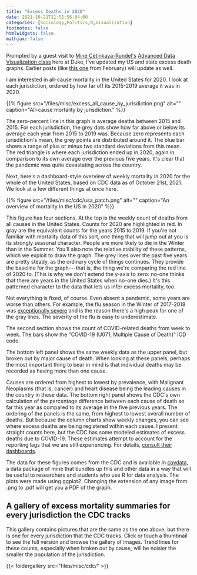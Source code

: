 ```yaml
---
title: "Excess Deaths in 2020"
date: 2021-10-21T11:51:56-04:00
categories: [Sociology,Politics,R,Visualization]
footnotes: false
htmlwidgets: false
mathjax: false
---
```



Prompted by a guest visit to [Mine Çetinkaya-Rundel's](https://mine-cr.com) [Advanced Data Visualization class](http://vizdata.org/) here at Duke, I've updated my US and state excess death graphs. Earlier posts (like [this one](https://kieranhealy.org/blog/archives/2021/02/24/excess-deaths-february-update/) from February) will update as well. 

I am interested in all-cause mortality in the United States for 2020. I look at each jurisdiction, ordered by how far off its 2015-2019 average it was in 2020. 

{{% figure src="/files/misc/excess_all_cause_by_jurisdiction.png" alt="" caption="All-cause mortality by jurisdiction." %}}

The zero-percent line in this graph is average deaths between 2015 and 2015. For each jurisdiction, the grey dots show how far above or below its average each year from 2015 to 2019 was. Because zero represents each jurisdiction's mean, the grey points are distributed around it. The blue bar shows a range of plus or minus two standard deviations from this mean. The red triangle is where each jurisdiction ended up in 2020, again in comparison to its own average over the previous five years. It's clear that the pandemic was quite devastating across the country. 

Next, here's a dashboard-style overview of weekly mortality in 2020 for the whole of the United States, based on CDC data as of October 21st, 2021. We look at a few different things at once here.

{{% figure src="/files/misc/cdc/usa_patch.png" alt="" caption="An overview of mortality in the US in 2020" %}}

This figure has four sections. At the top is the weekly count of deaths from all causes in the United States. Counts for 2020 are highlighted in red. In gray are the equivalent counts for the years 2015 to 2019. If you're not familiar with mortality data of this sort, one thing that will jump out at you is its strongly seasonal character. People are more likely to die in the Winter than in the Summer. You'll also note the relative stability of these patterns, which we exploit to draw the graph. The grey lines over the past five years are pretty steady, as the ordinary cycle of things continues. They provide the baseline for the graph---that is, the thing we're comparing the red line of 2020 to. (This is why we don't extend the y-axis to zero: no-one thinks that there are years in the United States when no-one dies.) It's this patterned character to the data that lets us infer excess mortality, too. 

Not everything is fixed, of course. Even absent a pandemic, some years are worse than others. For example, the flu season in the Winter of 2017-2018 was [exceptionally severe](https://www.cdc.gov/flu/about/burden-averted/2017-2018.htm) and is the reason there's a high peak for one of the gray lines. The severity of the flu is easy to underestimate. 

The second section shows the count of COVID-related deaths from week to week. The bars show the "COVID-19 (U071, Multiple Cause of Death)" ICD code. 

The bottom left panel shows the same weekly data as the upper panel, but broken out by major cause of death. When looking at these panels, perhaps the most important thing to bear in mind is that individual deaths may be recorded as having more than one cause.

Causes are ordered from highest to lowest by prevalence, with Malignant Neoplasms (that is, cancer) and heart disease being the leading causes in the country in these data. The bottom right panel shows the CDC's own calculation of the percentage difference between each cause of death so far this year as compared to its average in the five previous years. The ordering of the panels is the same, from highest to lowest overall number of deaths. But because the column charts show weekly changes, you can see where excess deaths are being registered within each cause. I present straight counts here, but the CDC has some modeled estimates of excess deaths due to COVID-19. These estimates attempt to account for the reporting lags that we are still experiencing. For details, [consult their dashboards](https://www.cdc.gov/nchs/nvss/vsrr/covid19/excess_deaths.htm).

The data for these figures comes from the CDC and is available in [covdata](https://kjhealy.github.io/covdata/), a data package of mine that bundles up this and other data in a way that will be useful to researchers and students who use R for data analysis. The plots were made using ggplot2. Changing the extension of any image from .png to .pdf will get you a PDF of the graph.

## A gallery of excess mortality summaries for every jurisdiction the CDC tracks

This gallery contains pictures that are the same as the one above, but there is one for every jurisdiction that the CDC tracks. Click or touch a thumbnail to see the full version and browse the gallery of images. Trend lines for these counts, especially when broken out by cause, will be noisier the smaller the population of the jurisdiction.

{{< foldergallery src="files/misc/cdc/" >}}
